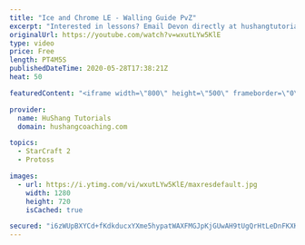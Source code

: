 ```yaml
---
title: "Ice and Chrome LE - Walling Guide PvZ"
excerpt: "Interested in lessons? Email Devon directly at hushangtutorials@outlook.com ------------------------------------------------------------------------------------------------------- Want to support HuShang Tutorials directly? Patreon is a website where you can contribute a monthly donation that will help"
originalUrl: https://youtube.com/watch?v=wxutLYw5KlE
type: video
price: Free
length: PT4M5S
publishedDateTime: 2020-05-28T17:38:21Z
heat: 50

featuredContent: "<iframe width=\"800\" height=\"500\" frameborder=\"0\" src=\"https://www.youtube.com/embed/wxutLYw5KlE\" allow=\"accelerometer; autoplay; encrypted-media; gyroscope; picture-in-picture\" allowfullscreen></iframe>"

provider:
  name: HuShang Tutorials
  domain: hushangcoaching.com

topics:
  - StarCraft 2
  - Protoss

images:
  - url: https://i.ytimg.com/vi/wxutLYw5KlE/maxresdefault.jpg
    width: 1280
    height: 720
    isCached: true

secured: "i6zWUpBXYCd+fKdkducxYXme5hypatWAXFMGJpKjGUwAH9tUgQrHtLeDnFKXK5sxURUX5Z9eFB6S87NqsU96wCPy5eKii7qMVSqL0MtFEa4tVAYxot+/V4wDBj1BkSwN1b5f9Ij50gtr/d3s6D2vnIJoAJOSPBRcPI+WCUoQMFIlLmTySTWPb+rrflO4eNDoFLmnbwM2TjevZ1deeJ0tw0at1yCmQLDVzeN+8mMvgHoz6X29Rggn4sce00Pf1B8nQ0mPG2mMTAFA+w/hMwSLlLxv3Dkaax03Ct8UQ4vVlnbguztOLYhNEwGEPvZXDeyB14xK83UwhyKyVlCEDQ5R1/0gh9x7hPhCibr8fcJFhQ30GgHpZwoIj8Q9CmN0O2kJJWVPgPfIMeiaonNxkyTzvFYuAxzAYay+uWdBWaB3WZo=;HoPf5GT6eGQi0VMbONlq7Q=="
---
```


